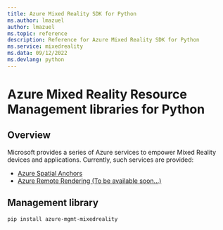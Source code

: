 ```yaml
---
title: Azure Mixed Reality SDK for Python
ms.author: lmazuel
author: lmazuel
ms.topic: reference
description: Reference for Azure Mixed Reality SDK for Python
ms.service: mixedreality
ms.data: 09/12/2022
ms.devlang: python
---
```

# Azure Mixed Reality Resource Management libraries for Python

## Overview

Microsoft provides a series of Azure services to empower Mixed Reality devices and applications. Currently, such services are provided:

* [Azure Spatial Anchors](https://azure.microsoft.com/en-us/services/spatial-anchors/)
* [Azure Remote Rendering (To be available soon...)](https://azure.microsoft.com/en-us/services/remote-rendering/)

## Management library
```bash
pip install azure-mgmt-mixedreality
```